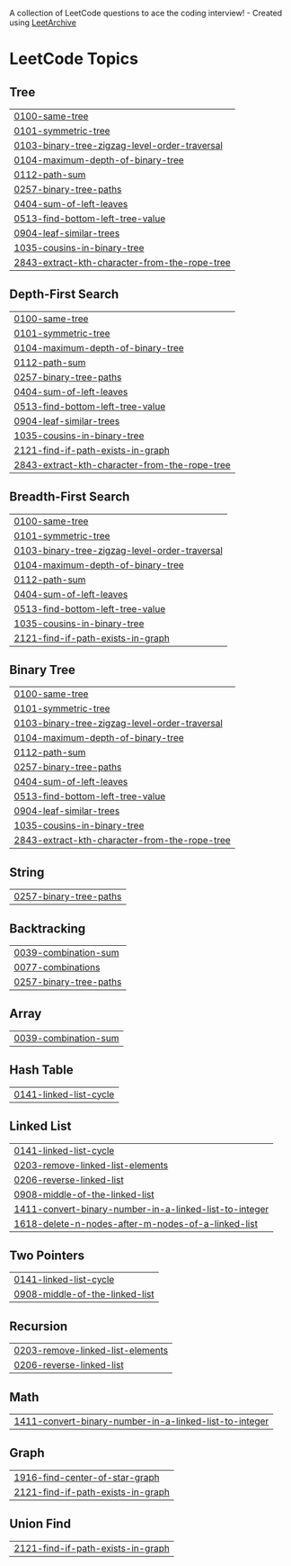 A collection of LeetCode questions to ace the coding interview! - Created using [LeetArchive](https://github.com/anujlunawat/LeetArchive)


<!---LeetCode Topics Start-->
# LeetCode Topics
## Tree
|  |
| ------- |
| [0100-same-tree](https://github.com/polachandu/LeetCode/tree/main/LeetCode/0100-same-tree) |
| [0101-symmetric-tree](https://github.com/polachandu/LeetCode/tree/main/LeetCode/0101-symmetric-tree) |
| [0103-binary-tree-zigzag-level-order-traversal](https://github.com/polachandu/LeetCode/tree/main/LeetCode/0103-binary-tree-zigzag-level-order-traversal) |
| [0104-maximum-depth-of-binary-tree](https://github.com/polachandu/LeetCode/tree/main/LeetCode/0104-maximum-depth-of-binary-tree) |
| [0112-path-sum](https://github.com/polachandu/LeetCode/tree/main/LeetCode/0112-path-sum) |
| [0257-binary-tree-paths](https://github.com/polachandu/LeetCode/tree/main/LeetCode/0257-binary-tree-paths) |
| [0404-sum-of-left-leaves](https://github.com/polachandu/LeetCode/tree/main/LeetCode/0404-sum-of-left-leaves) |
| [0513-find-bottom-left-tree-value](https://github.com/polachandu/LeetCode/tree/main/LeetCode/0513-find-bottom-left-tree-value) |
| [0904-leaf-similar-trees](https://github.com/polachandu/LeetCode/tree/main/LeetCode/0904-leaf-similar-trees) |
| [1035-cousins-in-binary-tree](https://github.com/polachandu/LeetCode/tree/main/LeetCode/1035-cousins-in-binary-tree) |
| [2843-extract-kth-character-from-the-rope-tree](https://github.com/polachandu/LeetCode/tree/main/LeetCode/2843-extract-kth-character-from-the-rope-tree) |
## Depth-First Search
|  |
| ------- |
| [0100-same-tree](https://github.com/polachandu/LeetCode/tree/main/LeetCode/0100-same-tree) |
| [0101-symmetric-tree](https://github.com/polachandu/LeetCode/tree/main/LeetCode/0101-symmetric-tree) |
| [0104-maximum-depth-of-binary-tree](https://github.com/polachandu/LeetCode/tree/main/LeetCode/0104-maximum-depth-of-binary-tree) |
| [0112-path-sum](https://github.com/polachandu/LeetCode/tree/main/LeetCode/0112-path-sum) |
| [0257-binary-tree-paths](https://github.com/polachandu/LeetCode/tree/main/LeetCode/0257-binary-tree-paths) |
| [0404-sum-of-left-leaves](https://github.com/polachandu/LeetCode/tree/main/LeetCode/0404-sum-of-left-leaves) |
| [0513-find-bottom-left-tree-value](https://github.com/polachandu/LeetCode/tree/main/LeetCode/0513-find-bottom-left-tree-value) |
| [0904-leaf-similar-trees](https://github.com/polachandu/LeetCode/tree/main/LeetCode/0904-leaf-similar-trees) |
| [1035-cousins-in-binary-tree](https://github.com/polachandu/LeetCode/tree/main/LeetCode/1035-cousins-in-binary-tree) |
| [2121-find-if-path-exists-in-graph](https://github.com/polachandu/LeetCode/tree/main/LeetCode/2121-find-if-path-exists-in-graph) |
| [2843-extract-kth-character-from-the-rope-tree](https://github.com/polachandu/LeetCode/tree/main/LeetCode/2843-extract-kth-character-from-the-rope-tree) |
## Breadth-First Search
|  |
| ------- |
| [0100-same-tree](https://github.com/polachandu/LeetCode/tree/main/LeetCode/0100-same-tree) |
| [0101-symmetric-tree](https://github.com/polachandu/LeetCode/tree/main/LeetCode/0101-symmetric-tree) |
| [0103-binary-tree-zigzag-level-order-traversal](https://github.com/polachandu/LeetCode/tree/main/LeetCode/0103-binary-tree-zigzag-level-order-traversal) |
| [0104-maximum-depth-of-binary-tree](https://github.com/polachandu/LeetCode/tree/main/LeetCode/0104-maximum-depth-of-binary-tree) |
| [0112-path-sum](https://github.com/polachandu/LeetCode/tree/main/LeetCode/0112-path-sum) |
| [0404-sum-of-left-leaves](https://github.com/polachandu/LeetCode/tree/main/LeetCode/0404-sum-of-left-leaves) |
| [0513-find-bottom-left-tree-value](https://github.com/polachandu/LeetCode/tree/main/LeetCode/0513-find-bottom-left-tree-value) |
| [1035-cousins-in-binary-tree](https://github.com/polachandu/LeetCode/tree/main/LeetCode/1035-cousins-in-binary-tree) |
| [2121-find-if-path-exists-in-graph](https://github.com/polachandu/LeetCode/tree/main/LeetCode/2121-find-if-path-exists-in-graph) |
## Binary Tree
|  |
| ------- |
| [0100-same-tree](https://github.com/polachandu/LeetCode/tree/main/LeetCode/0100-same-tree) |
| [0101-symmetric-tree](https://github.com/polachandu/LeetCode/tree/main/LeetCode/0101-symmetric-tree) |
| [0103-binary-tree-zigzag-level-order-traversal](https://github.com/polachandu/LeetCode/tree/main/LeetCode/0103-binary-tree-zigzag-level-order-traversal) |
| [0104-maximum-depth-of-binary-tree](https://github.com/polachandu/LeetCode/tree/main/LeetCode/0104-maximum-depth-of-binary-tree) |
| [0112-path-sum](https://github.com/polachandu/LeetCode/tree/main/LeetCode/0112-path-sum) |
| [0257-binary-tree-paths](https://github.com/polachandu/LeetCode/tree/main/LeetCode/0257-binary-tree-paths) |
| [0404-sum-of-left-leaves](https://github.com/polachandu/LeetCode/tree/main/LeetCode/0404-sum-of-left-leaves) |
| [0513-find-bottom-left-tree-value](https://github.com/polachandu/LeetCode/tree/main/LeetCode/0513-find-bottom-left-tree-value) |
| [0904-leaf-similar-trees](https://github.com/polachandu/LeetCode/tree/main/LeetCode/0904-leaf-similar-trees) |
| [1035-cousins-in-binary-tree](https://github.com/polachandu/LeetCode/tree/main/LeetCode/1035-cousins-in-binary-tree) |
| [2843-extract-kth-character-from-the-rope-tree](https://github.com/polachandu/LeetCode/tree/main/LeetCode/2843-extract-kth-character-from-the-rope-tree) |
## String
|  |
| ------- |
| [0257-binary-tree-paths](https://github.com/polachandu/LeetCode/tree/main/LeetCode/0257-binary-tree-paths) |
## Backtracking
|  |
| ------- |
| [0039-combination-sum](https://github.com/polachandu/LeetCode/tree/main/LeetCode/0039-combination-sum) |
| [0077-combinations](https://github.com/polachandu/LeetCode/tree/main/LeetCode/0077-combinations) |
| [0257-binary-tree-paths](https://github.com/polachandu/LeetCode/tree/main/LeetCode/0257-binary-tree-paths) |
## Array
|  |
| ------- |
| [0039-combination-sum](https://github.com/polachandu/LeetCode/tree/main/LeetCode/0039-combination-sum) |
## Hash Table
|  |
| ------- |
| [0141-linked-list-cycle](https://github.com/polachandu/LeetCode/tree/main/LeetCode/0141-linked-list-cycle) |
## Linked List
|  |
| ------- |
| [0141-linked-list-cycle](https://github.com/polachandu/LeetCode/tree/main/LeetCode/0141-linked-list-cycle) |
| [0203-remove-linked-list-elements](https://github.com/polachandu/LeetCode/tree/main/LeetCode/0203-remove-linked-list-elements) |
| [0206-reverse-linked-list](https://github.com/polachandu/LeetCode/tree/main/LeetCode/0206-reverse-linked-list) |
| [0908-middle-of-the-linked-list](https://github.com/polachandu/LeetCode/tree/main/LeetCode/0908-middle-of-the-linked-list) |
| [1411-convert-binary-number-in-a-linked-list-to-integer](https://github.com/polachandu/LeetCode/tree/main/LeetCode/1411-convert-binary-number-in-a-linked-list-to-integer) |
| [1618-delete-n-nodes-after-m-nodes-of-a-linked-list](https://github.com/polachandu/LeetCode/tree/main/LeetCode/1618-delete-n-nodes-after-m-nodes-of-a-linked-list) |
## Two Pointers
|  |
| ------- |
| [0141-linked-list-cycle](https://github.com/polachandu/LeetCode/tree/main/LeetCode/0141-linked-list-cycle) |
| [0908-middle-of-the-linked-list](https://github.com/polachandu/LeetCode/tree/main/LeetCode/0908-middle-of-the-linked-list) |
## Recursion
|  |
| ------- |
| [0203-remove-linked-list-elements](https://github.com/polachandu/LeetCode/tree/main/LeetCode/0203-remove-linked-list-elements) |
| [0206-reverse-linked-list](https://github.com/polachandu/LeetCode/tree/main/LeetCode/0206-reverse-linked-list) |
## Math
|  |
| ------- |
| [1411-convert-binary-number-in-a-linked-list-to-integer](https://github.com/polachandu/LeetCode/tree/main/LeetCode/1411-convert-binary-number-in-a-linked-list-to-integer) |
## Graph
|  |
| ------- |
| [1916-find-center-of-star-graph](https://github.com/polachandu/LeetCode/tree/main/LeetCode/1916-find-center-of-star-graph) |
| [2121-find-if-path-exists-in-graph](https://github.com/polachandu/LeetCode/tree/main/LeetCode/2121-find-if-path-exists-in-graph) |
## Union Find
|  |
| ------- |
| [2121-find-if-path-exists-in-graph](https://github.com/polachandu/LeetCode/tree/main/LeetCode/2121-find-if-path-exists-in-graph) |
<!---LeetCode Topics End-->